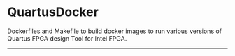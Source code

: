 # QuartusDocker

Dockerfiles and Makefile to build docker images to run various versions of Quartus FPGA design Tool for Intel FPGA.

-------------------

